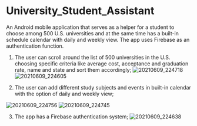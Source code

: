 # University_Student_Assistant

An Android mobile application that serves as a helper for a student to choose among 500 U.S. universities and 
at the same time has a built-in schedule calendar with daily and weekly view. The app uses Firebase as an authentication function.

1) The user can scroll around the list of 500 universities in the U.S. choosing specific criteria like average cost, acceptance and graduation
rate, name and state and sort them accordingly;
![20210609_224718](https://user-images.githubusercontent.com/23497123/121540689-5daef780-ca0f-11eb-871f-7797b59832d8.jpg)
![20210609_224605](https://user-images.githubusercontent.com/23497123/121540645-538cf900-ca0f-11eb-8952-1a49767ddb18.jpg)

2) The user can add different study subjects and events in built-in calendar with the option of daily and weekly view;

![20210609_224756](https://user-images.githubusercontent.com/23497123/121540709-60a9e800-ca0f-11eb-8504-120dd79dcffd.jpg)
![20210609_224745](https://user-images.githubusercontent.com/23497123/121540698-5f78bb00-ca0f-11eb-9f02-2413be2f2c8b.jpg)

3) The app has a Firebase authentication system;
![20210609_224638](https://user-images.githubusercontent.com/23497123/121540660-57208000-ca0f-11eb-8d47-a8adc5ecd8e6.jpg)



